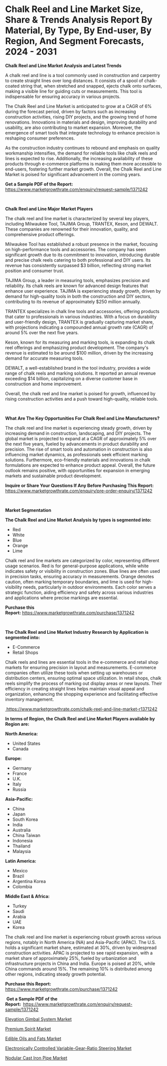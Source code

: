 <p><h1>Chalk Reel and Line Market Size, Share & Trends Analysis Report By Material, By Type, By End-user, By Region, And Segment Forecasts, 2024 - 2031</h1></p><p><strong>Chalk Reel and Line Market Analysis and Latest Trends</strong></p>
<p><p>A chalk reel and line is a tool commonly used in construction and carpentry to create straight lines over long distances. It consists of a spool of chalk-coated string that, when stretched and snapped, ejects chalk onto surfaces, making a visible line for guiding cuts or measurements. This tool is indispensable for ensuring accuracy in various projects.</p><p>The Chalk Reel and Line Market is anticipated to grow at a CAGR of 6% during the forecast period, driven by factors such as increasing construction activities, rising DIY projects, and the growing trend of home renovations. Innovations in materials and design, improving durability and usability, are also contributing to market expansion. Moreover, the emergence of smart tools that integrate technology to enhance precision is reshaping consumer preferences. </p><p>As the construction industry continues to rebound and emphasis on quality workmanship intensifies, the demand for reliable tools like chalk reels and lines is expected to rise. Additionally, the increasing availability of these products through e-commerce platforms is making them more accessible to end-users, fostering further market growth. Overall, the Chalk Reel and Line Market is poised for significant advancement in the coming years.</p></p>
<p><strong>Get a Sample PDF of the Report:&nbsp;</strong> <a href="https://www.marketgrowthrate.com/enquiry/request-sample/1371242">https://www.marketgrowthrate.com/enquiry/request-sample/1371242</a></p>
<p>&nbsp;</p>
<p><strong>Chalk Reel and Line Major Market Players</strong></p>
<p><p>The chalk reel and line market is characterized by several key players, including Milwaukee Tool, TAJIMA Group, TRANTEX, Keson, and DEWALT. These companies are renowned for their innovation, quality, and comprehensive product offerings. </p><p>Milwaukee Tool has established a robust presence in the market, focusing on high-performance tools and accessories. The company has seen significant growth due to its commitment to innovation, introducing durable and precise chalk reels catering to both professional and DIY users. Its revenue has consistently surpassed $3 billion, reflecting strong market position and consumer trust.</p><p>TAJIMA Group, a leader in measuring tools, emphasizes precision and reliability. Its chalk reels are known for advanced design features that enhance user experience. TAJIMA is experiencing steady growth, driven by demand for high-quality tools in both the construction and DIY sectors, contributing to its revenue of approximately $250 million annually.</p><p>TRANTEX specializes in chalk line tools and accessories, offering products that cater to professionals in various industries. With a focus on durability and user-friendly design, TRANTEX is gradually capturing market share, with projections indicating a compounded annual growth rate (CAGR) of around 5% over the next five years.</p><p>Keson, known for its measuring and marking tools, is expanding its chalk reel offerings and emphasizing product development. The company's revenue is estimated to be around $100 million, driven by the increasing demand for accurate measuring tools.</p><p>DEWALT, a well-established brand in the tool industry, provides a wide range of chalk reels and marking solutions. It reported an annual revenue exceeding $14 billion, capitalizing on a diverse customer base in construction and home improvement.</p><p>Overall, the chalk reel and line market is poised for growth, influenced by rising construction activities and a push toward high-quality, reliable tools.</p></p>
<p>&nbsp;</p>
<p><strong>What Are The Key Opportunities For Chalk Reel and Line Manufacturers?</strong></p>
<p><p>The chalk reel and line market is experiencing steady growth, driven by increasing demand in construction, landscaping, and DIY projects. The global market is projected to expand at a CAGR of approximately 5% over the next five years, fueled by advancements in product durability and precision. The rise of smart tools and automation in construction is also influencing market dynamics, as professionals seek efficient marking solutions. Furthermore, eco-friendly materials and innovations in chalk formulations are expected to enhance product appeal. Overall, the future outlook remains positive, with opportunities for expansion in emerging markets and sustainable product development.</p></p>
<p><strong>Inquire or Share Your Questions If Any Before Purchasing This Report:</strong> <a href="https://www.marketgrowthrate.com/enquiry/pre-order-enquiry/1371242">https://www.marketgrowthrate.com/enquiry/pre-order-enquiry/1371242</a></p>
<p>&nbsp;</p>
<p><strong>Market Segmentation</strong></p>
<p><strong>The Chalk Reel and Line Market Analysis by types is segmented into:</strong></p>
<p><ul><li>Red</li><li>White</li><li>Blue</li><li>Orange</li><li>Lime</li></ul></p>
<p><p>Chalk reel and line markets are categorized by color, representing different usage scenarios. Red is for general-purpose applications, while white indicates safety or visibility in construction zones. Blue lines are often used in precision tasks, ensuring accuracy in measurements. Orange denotes caution, often marking temporary boundaries, and lime is used for high-visibility needs, particularly in outdoor environments. Each color serves a strategic function, aiding efficiency and safety across various industries and applications where precise markings are essential.</p></p>
<p><strong>Purchase this Report:&nbsp;</strong><a href="https://www.marketgrowthrate.com/purchase/1371242">https://www.marketgrowthrate.com/purchase/1371242</a></p>
<p>&nbsp;</p>
<p><strong>The Chalk Reel and Line Market Industry Research by Application is segmented into:</strong></p>
<p><ul><li>E-Commerce</li><li>Retail Shops</li></ul></p>
<p><p>Chalk reels and lines are essential tools in the e-commerce and retail shop markets for ensuring precision in layout and measurements. E-commerce companies often utilize these tools when setting up warehouses or distribution centers, ensuring optimal space utilization. In retail shops, chalk reels simplify the process of marking out display areas or new layouts. Their efficiency in creating straight lines helps maintain visual appeal and organization, enhancing the shopping experience and facilitating effective inventory management.</p></p>
<p><a href="https://www.marketgrowthrate.com/chalk-reel-and-line-market-r1371242">&nbsp;https://www.marketgrowthrate.com/chalk-reel-and-line-market-r1371242</a></p>
<p><strong>In terms of Region, the Chalk Reel and Line Market Players available by Region are:</strong></p>
<p>
    <p> <strong> North America: </strong>
        <ul>
            <li>United States</li>
            <li>Canada</li>
        </ul>
        </p> 
    <p> <strong> Europe: </strong>
        <ul>
            <li>Germany</li>
            <li>France</li>
            <li>U.K.</li>
            <li>Italy</li>
            <li>Russia</li>
        </ul>
        </p> 
    <p> <strong> Asia-Pacific: </strong>
        <ul>
            <li>China</li>
            <li>Japan</li>
            <li>South Korea</li>
            <li>India</li>
            <li>Australia</li>
            <li>China Taiwan</li>
            <li>Indonesia</li>
            <li>Thailand</li>
            <li>Malaysia</li>
        </ul>
        </p> 
    <p> <strong> Latin America: </strong>
        <ul>
            <li>Mexico</li>
            <li>Brazil</li>
            <li>Argentina Korea</li>
            <li>Colombia</li>
        </ul>
        </p> 
    <p> <strong> Middle East & Africa: </strong>
        <ul>
            <li>Turkey</li>
            <li>Saudi</li>
            <li>Arabia</li>
            <li>UAE</li>
            <li>Korea</li>
        </ul>
    </p>
    </p>
<p><p>The chalk reel and line market is experiencing robust growth across various regions, notably in North America (NA) and Asia-Pacific (APAC). The U.S. holds a significant market share, estimated at 30%, driven by widespread construction activities. APAC is projected to see rapid expansion, with a market share of approximately 25%, fueled by urbanization and infrastructure projects in China and India. Europe is poised at 20%, while China commands around 15%. The remaining 10% is distributed among other regions, indicating steady growth potential.</p></p>
<p><strong>Purchase this Report: </strong><a href="https://www.marketgrowthrate.com/purchase/1371242">https://www.marketgrowthrate.com/purchase/1371242</a></p>
<p>&nbsp;<strong>Get a Sample PDF of the Report:&nbsp;&nbsp;</strong><a href="https://www.marketgrowthrate.com/enquiry/request-sample/1371242">https://www.marketgrowthrate.com/enquiry/request-sample/1371242</a></p>
<p><strong></strong></p>
<p><p><a href="https://medium.com/@rrmadityapu/elevation-gimbal-system-market-insights-market-products-and-regional-analysis-forecasted-for-7c2f282d8986">Elevation Gimbal System Market</a></p><p><a href="https://www.linkedin.com/pulse/global-premium-spirit-market-size-expected-experience-cagr-lpwce">Premium Spirit Market</a></p><p><a href="https://www.linkedin.com/pulse/navigating-global-edible-oils-fats-market-landscape-trends-qhiye">Edible Oils and Fats Market</a></p><p><a href="https://medium.com/@rrmadityapu/electronically-controlled-variable-gear-ratio-steering-market-trends-and-strategic-market-insights-e8a042fdf5fb?postPublishedType=repub">Electronically Controlled Variable-Gear-Ratio Steering Market</a></p><p><a href="https://issuu.com/reportprime-2/docs/nodular-cast-iron-pipe-market-size-_c6e6045e718ab0">Nodular Cast Iron Pipe Market</a></p></p>